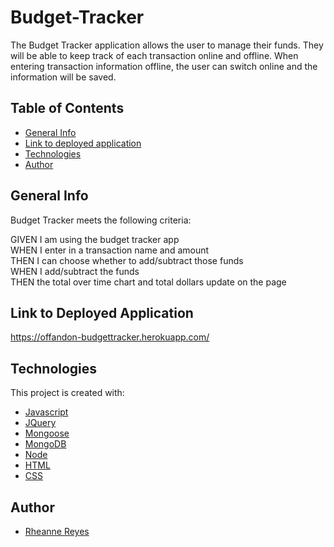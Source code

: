 # Budget-Tracker

The Budget Tracker application allows the user to manage their funds. They will be able to keep track of each transaction online and offline. When entering transaction information offline, the user can switch online and the information will be saved.

## Table of Contents

- [General Info](#general-info)
- [Link to deployed application](#general-info)
- [Technologies](#technologies)
- [Author](#author)

## General Info

Budget Tracker meets the following criteria:

  GIVEN I am using the budget tracker app <br />
  WHEN I enter in a transaction name and amount <br />
  THEN I can choose whether to add/subtract those funds <br />
  WHEN I add/subtract the funds <br />
  THEN the total over time chart and total dollars update on the page <br />

## Link to Deployed Application

https://offandon-budgettracker.herokuapp.com/

## Technologies

This project is created with:

- [Javascript](https://javascript.com/)
- [JQuery](https://jquery.com/)
- [Mongoose](https://mongoosejs.com/)
- [MongoDB](https://www.mongodb.com/)
- [Node](https://www.nodesoftware.com/?gclid=Cj0KCQiA7NKBBhDBARIsAHbXCB6tjiRB0Swb6tW761XCKEBqzP7vkz6NTptfe23zj-wRIt9y4L5XD7IaAtdREALw_wcB)
- [HTML](https://html.com/)
- [CSS](https://www.w3.org/Style/CSS/Overview.en.html)

## Author
- [Rheanne Reyes](https://github.com/rheannemr)
